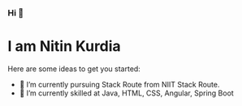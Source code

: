 ### Hi  👋


<h1>I am Nitin Kurdia</h1>

Here are some ideas to get you started:

- 🔭 I’m currently pursuing Stack Route from NIIT Stack Route.
- 🌱 I’m currently skilled at Java, HTML, CSS, Angular, Spring Boot  
<!-- - 👯 I’m looking to collaborate on ...
- 🤔 I’m looking for help with ...
- 💬 Ask me about ...
- 📫 How to reach me: ...
- 😄 Pronouns: ...
- ⚡ Fun fact: ... -->

